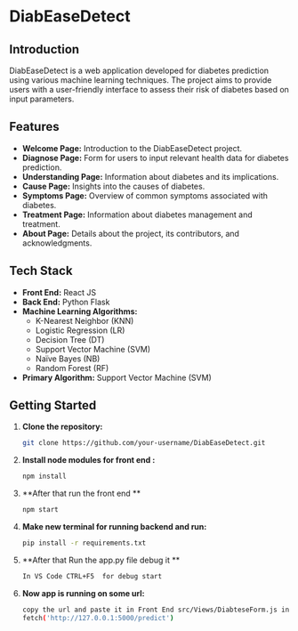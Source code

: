 # DiabEaseDetect


## Introduction

DiabEaseDetect is a web application developed for diabetes prediction using various machine learning techniques. The project aims to provide users with a user-friendly interface to assess their risk of diabetes based on input parameters.

## Features

- **Welcome Page:** Introduction to the DiabEaseDetect project.
- **Diagnose Page:** Form for users to input relevant health data for diabetes prediction.
- **Understanding Page:** Information about diabetes and its implications.
- **Cause Page:** Insights into the causes of diabetes.
- **Symptoms Page:** Overview of common symptoms associated with diabetes.
- **Treatment Page:** Information about diabetes management and treatment.
- **About Page:** Details about the project, its contributors, and acknowledgments.

## Tech Stack

- **Front End:** React JS
- **Back End:** Python Flask
- **Machine Learning Algorithms:**
  - K-Nearest Neighbor (KNN)
  - Logistic Regression (LR)
  - Decision Tree (DT)
  - Support Vector Machine (SVM)
  - Naïve Bayes (NB)
  - Random Forest (RF)
- **Primary Algorithm:** Support Vector Machine (SVM)

## Getting Started

1. **Clone the repository:**

   ```bash
   git clone https://github.com/your-username/DiabEaseDetect.git
2. **Install node modules for front end :**

   ```bash
   npm install
3. **After that run the front end **

   ```bash
   npm start
4. **Make new terminal for running backend and run:**

   ```bash
   pip install -r requirements.txt
5. **After that Run the app.py file debug it **

   ```bash
   In VS Code CTRL+F5  for debug start
6. **Now app is running on some url:**

   ```bash
   copy the url and paste it in Front End src/Views/DiabteseForm.js in the handleformsubmit function go to fetch method and paste the url like this: 
   fetch('http://127.0.0.1:5000/predict')
  
